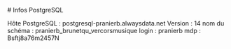 # Infos PostgreSQL

Hôte PostgreSQL : postgresql-pranierb.alwaysdata.net
Version : 14
nom du schéma : pranierb_brunetqu_vercorsmusique
login : pranierb
mdp : Bsftj8a76m2457N